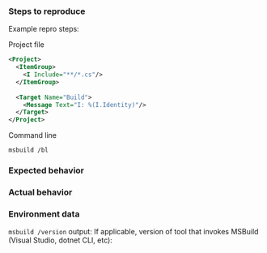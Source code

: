 ### Steps to reproduce

Example repro steps:

Project file
```xml
<Project>
  <ItemGroup>
    <I Include="**/*.cs"/>
  </ItemGroup>
  
  <Target Name="Build">
    <Message Text="I: %(I.Identity)"/>
  </Target>
</Project>
```

Command line
```
msbuild /bl
```
### Expected  behavior


### Actual behavior


### Environment data
`msbuild /version` output:
If applicable, version of tool that invokes MSBuild (Visual Studio, dotnet CLI, etc):
